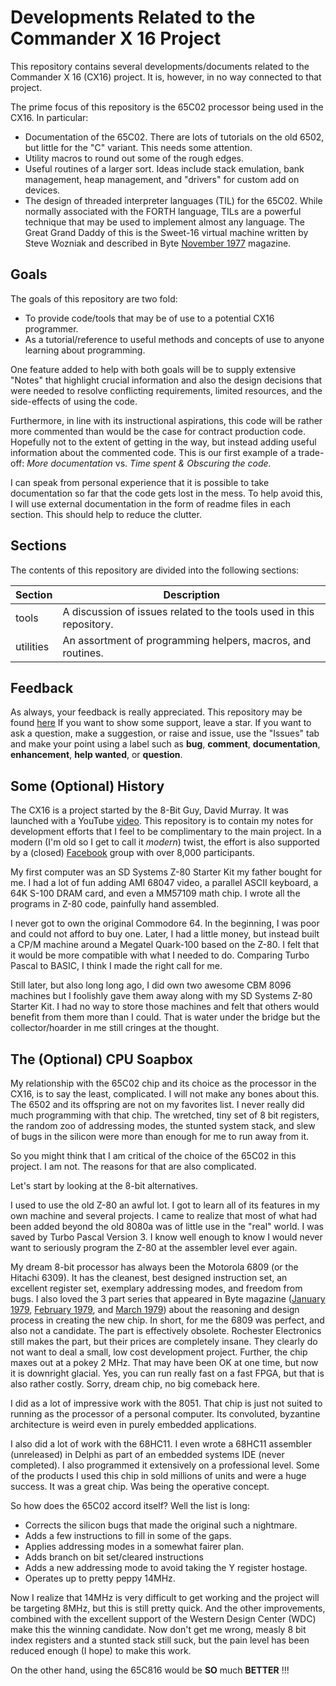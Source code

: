 # Developments Related to the Commander X 16 Project

This repository contains several developments/documents related to the
Commander X 16 (CX16) project. It is, however, in no way connected to that project.

The prime focus of this repository is the 65C02 processor being used in the
CX16. In particular:

* Documentation of the 65C02. There are lots of tutorials on the old 6502, but
little for the "C" variant. This needs some attention.
* Utility macros to round out some of the rough edges.
* Useful routines of a larger sort. Ideas include stack emulation, bank
management, heap management, and "drivers" for custom add on devices.
* The design of threaded interpreter languages (TIL) for the 65C02. While
normally associated with the FORTH language, TILs are a powerful technique that
may be used to implement almost any language. The Great Grand Daddy of this is
the Sweet-16 virtual machine written by Steve Wozniak and described in Byte
[November 1977](https://archive.org/details/byte-magazine-1977-11) magazine.

## Goals

The goals of this repository are two fold:

* To provide code/tools that may be of use to a potential CX16 programmer.
* As a tutorial/reference to useful methods and concepts of use to anyone
learning about programming.

One feature added to help with both goals will be to supply extensive "Notes"
that highlight crucial information and also the design decisions that were
needed to resolve conflicting requirements, limited resources, and the
side-effects of using the code.

Furthermore, in line with its instructional aspirations, this code will be
rather more commented than would be the case for contract production code.
Hopefully not to the extent of getting in the way, but instead adding useful
information about the commented code. This is our first example of a
trade-off: _More documentation_ vs. _Time spent & Obscuring the code._

I can speak from personal experience that it is possible to take documentation
so far that the code gets lost in the mess. To help avoid this, I will use
external documentation in the form of readme files in each section. This
should help to reduce the clutter.

## Sections

The contents of this repository are divided into the following sections:

Section   | Description
----------|----------------------------------------------------
tools     | A discussion of issues related to the tools used in this repository.
utilities | An assortment of programming helpers, macros, and routines.


## Feedback

As always, your feedback is really appreciated. This repository may be found
[here](https://github.com/PeterCamilleri/CX16) If you want to show some
support, leave a star. If you want to ask a question, make a suggestion, or
raise and issue, use the "Issues" tab and make your point using a label such
as __bug__, __comment__, __documentation__, __enhancement__, __help wanted__,
or __question__.

## Some (Optional) History

The CX16 is a project started by the 8-Bit Guy, David Murray. It was launched
with a YouTube [video](https://youtu.be/ayh0qebfD2g). This repository is to
contain my notes for development efforts that I feel to be complimentary to the
main project. In a modern (I'm old so I get to call it _modern_) twist, the
effort is also supported by a (closed) [Facebook](https://www.facebook.com/groups/CommanderX16/)
group with over 8,000 participants.

My first computer was an SD Systems Z-80 Starter Kit my father bought for me. I
had a lot of fun adding AMI 68047 video, a parallel ASCII keyboard, a 64K S-100
DRAM card, and even a MM57109 math chip. I wrote all the programs in Z-80 code,
painfully hand assembled.

I never got to own the original Commodore 64. In the beginning, I was poor and
could not afford to buy one. Later, I had a little money, but instead built a
CP/M machine around a Megatel Quark-100 based on the Z-80. I felt that it
would be more compatible with what I needed to do. Comparing Turbo Pascal to
BASIC, I think I made the right call for me.

Still later, but also long long ago, I did own two awesome CBM 8096 machines
but I foolishly gave them away along with my SD Systems Z-80 Starter Kit. I had
no way to store those machines and felt that others would benefit from them
more than I could. That is water under the bridge but the collector/hoarder in
me still cringes at the thought.

## The (Optional) CPU Soapbox

My relationship with the 65C02 chip and its choice as the processor in the CX16,
is to say the least, complicated. I will not make any bones about this. The
6502 and its offspring are not on my favorites list. I never really did much
programming with that chip. The wretched, tiny set of 8 bit registers, the
random zoo of addressing modes, the stunted system stack, and slew of bugs in
the silicon were more than enough for me to run away from it.

So you might think that I am critical of the choice of the 65C02 in this
project. I am not. The reasons for that are also complicated.

Let's start by looking at the 8-bit alternatives.

I used to use the old Z-80 an awful lot. I got to learn all of its features in
my own machine and several projects. I came to realize that most of what had
been added beyond the old 8080a was of little use in the "real" world. I was
saved by Turbo Pascal Version 3. I know well enough to know I would never want
to seriously program the Z-80 at the assembler level ever again.

My dream 8-bit processor has always been the Motorola 6809 (or the Hitachi
6309). It has the cleanest, best designed instruction set, an excellent
register set, exemplary addressing modes, and freedom from bugs. I also loved
the 3 part series that appeared in Byte magazine
([January 1979](https://archive.org/details/byte-magazine-1979-01),
[February 1979](https://archive.org/details/byte-magazine-1979-02), and
[March 1979](https://archive.org/details/byte-magazine-1979-03))
about the reasoning and design process in creating the new chip. In short, for
me the 6809 was perfect, and also not a candidate. The part is effectively
obsolete. Rochester Electronics still makes the part, but their prices are
completely insane. They clearly do not want to deal a small, low cost
development project. Further, the chip maxes out at a pokey 2 MHz. That may
have been OK at one time, but now it is downright glacial. Yes, you can run
really fast on a fast FPGA, but that is also rather costly. Sorry, dream chip,
no big comeback here.

I did as a lot of impressive work with the 8051. That chip is just not suited
to running as the processor of a personal computer. Its convoluted, byzantine
architecture is weird even in purely embedded applications.

I also did a lot of work with the 68HC11. I even wrote a 68HC11 assembler
(unreleased) in Delphi as part of an embedded systems IDE (never completed). I
also programmed it extensively on a professional level. Some of the products I
used this chip in sold millions of units and were a huge success. It was a
great chip. Was being the operative concept.

So how does the 65C02 accord itself? Well the list is long:

* Corrects the silicon bugs that made the original such a nightmare.
* Adds a few instructions to fill in some of the gaps.
* Applies addressing modes in a somewhat fairer plan.
* Adds branch on bit set/cleared instructions
* Adds a new addressing mode to avoid taking the Y register hostage.
* Operates up to pretty peppy 14MHz.

Now I realize that 14MHz is very difficult to get working and the project will
be targeting 8MHz, but this is still pretty quick. And the other improvements,
combined with the excellent support of the Western Design Center (WDC) make
this the winning candidate. Now don't get me wrong, measly 8 bit index
registers and a stunted stack still suck, but the pain level has been reduced
enough (I hope) to make this work.

On the other hand, using the 65C816 would be **SO** much **BETTER** !!!
